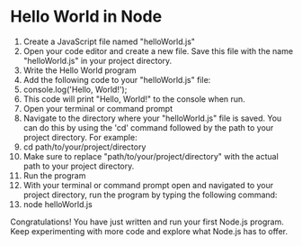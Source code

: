 # Hello World in Node

1. Create a JavaScript file named "helloWorld.js"
2. Open your code editor and create a new file. Save this file with the name "helloWorld.js" in your project directory.
3. Write the Hello World program
4. Add the following code to your "helloWorld.js" file:
5. console.log('Hello, World!');
6. This code will print "Hello, World!" to the console when run.
7. Open your terminal or command prompt
8. Navigate to the directory where your "helloWorld.js" file is saved. You can do this by using the 'cd' command followed by the path to your project directory. For example:
9. cd path/to/your/project/directory
10. Make sure to replace "path/to/your/project/directory" with the actual path to your project directory.
11. Run the program
12. With your terminal or command prompt open and navigated to your project directory, run the program by typing the following command:
13. node helloWorld.js

Congratulations! You have just written and run your first Node.js program. Keep experimenting with more code and explore what Node.js has to offer.
